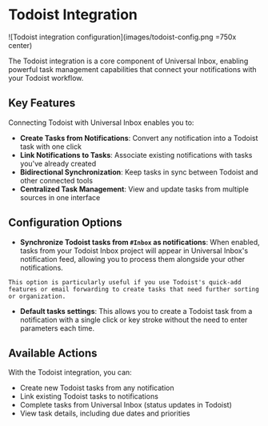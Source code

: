 # Todoist Integration

![Todoist integration configuration](images/todoist-config.png =750x center)

The Todoist integration is a core component of Universal Inbox, enabling powerful task management capabilities that connect your notifications with your Todoist workflow.

## Key Features

Connecting Todoist with Universal Inbox enables you to:

- **Create Tasks from Notifications**: Convert any notification into a Todoist task with one click
- **Link Notifications to Tasks**: Associate existing notifications with tasks you've already created
- **Bidirectional Synchronization**: Keep tasks in sync between Todoist and other connected tools
- **Centralized Task Management**: View and update tasks from multiple sources in one interface

## Configuration Options

- **Synchronize Todoist tasks from `#Inbox` as notifications**: When enabled, tasks from your Todoist Inbox project will appear in Universal Inbox's notification feed, allowing you to process them alongside your other notifications.

```admonish tip
This option is particularly useful if you use Todoist's quick-add features or email forwarding to create tasks that need further sorting or organization.
```

- **Default tasks settings**: This allows you to create a Todoist task from a notification with a single click or key stroke without the need to enter parameters each time.

## Available Actions

With the Todoist integration, you can:

- Create new Todoist tasks from any notification
- Link existing Todoist tasks to notifications
- Complete tasks from Universal Inbox (status updates in Todoist)
- View task details, including due dates and priorities
